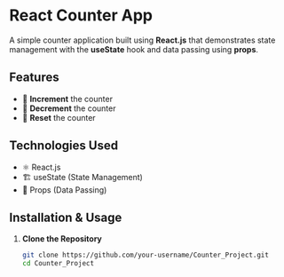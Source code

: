 # React Counter App

A simple counter application built using **React.js** that demonstrates state management with the **useState** hook and data passing using **props**.

## Features
- 🚀 **Increment** the counter  
- 🔄 **Decrement** the counter  
- 🔁 **Reset** the counter  

## Technologies Used
- ⚛️ React.js  
- 🏗️ useState (State Management)  
- 🔗 Props (Data Passing)  

## Installation & Usage
1. **Clone the Repository**  
   ```sh
   git clone https://github.com/your-username/Counter_Project.git
   cd Counter_Project

